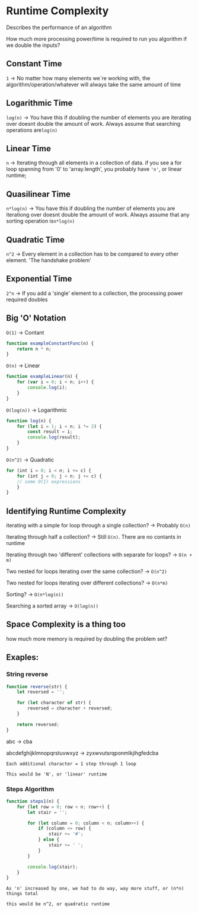 # Runtime Complexity

Describes the performance of an algorithm

How much more processing power/time is required to run you algorithm if we double the inputs?

## Constant Time

`1` -> No matter how many elements we`re working with, the algorithm/operation/whatever will always take the same amount of time

## Logarithmic Time

`log(n)` -> You have this if doubling the number of elements you are iterating over doesnt double the amount of work. Always assume that searching operations are`log(n)`

## Linear Time

`n` -> Iterating through all elements in a collection of data. if you see a for loop spanning from '0' to 'array.length', you probably have `'n'`, or linear runtime;

## Quasilinear Time

`n*log(n)` -> You have this if doubling the number of elements you are iterationg over doesnt double the amount of work. Always assume that any sorting operation is`n*log(n)`

## Quadratic Time

`n^2` -> Every element in a collection has to be compared to every other element. 'The handshake problem'

## Exponential Time

`2^n` -> If you add a 'single' element to a collection, the processing power required doubles

## Big 'O' Notation

`O(1)` -> Contant

```js
function exampleConstantFunc(n) {
    return n * n;
}
```

`O(n)` -> Linear

```js
function exampleLinear(n) {
    for (var i = 0; i < n; i++) {
        console.log(i);
    }
}
```

`O(log(n))` -> Logarithmic

```js
function log(n) {
    for (let i = 1; i < n; i *= 2) {
        const result = i;
        console.log(result);
    }
}
```

`O(n^2)` -> Quadratic

```js
for (int i = 0; i < n; i += c) {
    for (int j = 0; j < n; j += c) {
    // some O(1) expressions
    }
}
```

## Identifying Runtime Complexity

iterating with a simple for loop through a single collection? -> Probably `O(n)`

Iterating through half a collection? -> Still `O(n)`. There are no contants in runtime

Iterating through two 'different' collections with separate for loops? -> `O(n + m)`

Two nested for loops iterating over the same collection? -> `O(n^2)`

Two nested for loops iterating over different collections? -> `O(n*m)`

Sorting? -> `O(n*log(n))`

Searching a sorted array -> `O(log(n))`

## Space Complexity is a thing too

how much more memory is required by doubling the problem set?

## Exaples:

### String reverse

```js
function reverse(str) {
    let reversed = '';

    for (let character of str) {
        reversed = character + reversed;
    }

    return reversed;
}
```

abc -> cba

abcdefghijklmnopqrstuvwxyz -> zyxwvutsrqponmlkjihgfedcba

`Each additional character = 1 step through 1 loop`

`This would be 'N', or 'linear' runtime`

### Steps Algorithm

```js
function steps1(n) {
    for (let row = 0; row < n; row++) {
        let stair = '';

        for (let column = 0; column < n; column++) {
            if (column <= row) {
                stair += '#';
            } else {
                stair += ' ';
            }
        }

        console.log(stair);
    }
}
```

`As 'n' increased by one, we had to do way, way more stuff, or (n*n) things total`

`this would be n^2, or quadratic runtime`
